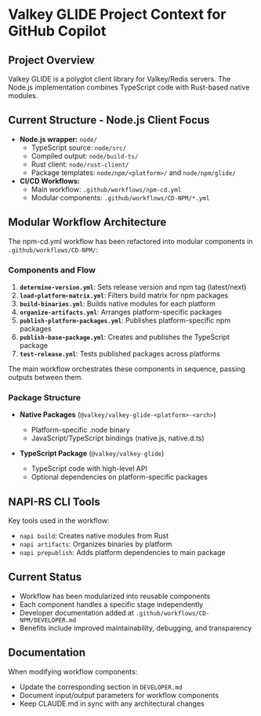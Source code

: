 # Valkey GLIDE Project Context for GitHub Copilot

## Project Overview

Valkey GLIDE is a polyglot client library for Valkey/Redis servers. The Node.js implementation combines TypeScript code with Rust-based native modules.

## Current Structure - Node.js Client Focus

- **Node.js wrapper:** `node/`
  - TypeScript source: `node/src/`
  - Compiled output: `node/build-ts/`
  - Rust client: `node/rust-client/`
  - Package templates: `node/npm/<platform>/` and `node/npm/glide/`
- **CI/CD Workflows:** 
  - Main workflow: `.github/workflows/npm-cd.yml`
  - Modular components: `.github/workflows/CD-NPM/*.yml`

## Modular Workflow Architecture

The npm-cd.yml workflow has been refactored into modular components in `.github/workflows/CD-NPM/`:

### Components and Flow

1. **`determine-version.yml`**: Sets release version and npm tag (latest/next)
2. **`load-platform-matrix.yml`**: Filters build matrix for npm packages
3. **`build-binaries.yml`**: Builds native modules for each platform
4. **`organize-artifacts.yml`**: Arranges platform-specific packages
5. **`publish-platform-packages.yml`**: Publishes platform-specific npm packages
6. **`publish-base-package.yml`**: Creates and publishes the TypeScript package
7. **`test-release.yml`**: Tests published packages across platforms

The main workflow orchestrates these components in sequence, passing outputs between them.

### Package Structure

- **Native Packages** (`@valkey/valkey-glide-<platform>-<arch>`)
  - Platform-specific .node binary
  - JavaScript/TypeScript bindings (native.js, native.d.ts)
  
- **TypeScript Package** (`@valkey/valkey-glide`)
  - TypeScript code with high-level API
  - Optional dependencies on platform-specific packages

## NAPI-RS CLI Tools

Key tools used in the workflow:
- `napi build`: Creates native modules from Rust
- `napi artifacts`: Organizes binaries by platform
- `napi prepublish`: Adds platform dependencies to main package

## Current Status

- Workflow has been modularized into reusable components
- Each component handles a specific stage independently
- Developer documentation added at `.github/workflows/CD-NPM/DEVELOPER.md`
- Benefits include improved maintainability, debugging, and transparency

## Documentation

When modifying workflow components:
- Update the corresponding section in `DEVELOPER.md`
- Document input/output parameters for workflow components
- Keep CLAUDE.md in sync with any architectural changes